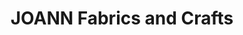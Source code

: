 ---
title: "JOANN Fabrics and Crafts"
url: /rockwell-plaza/joann-fabrics-and-crafts/
shop: Basteln
---
